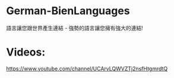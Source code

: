 # German-BienLanguages
語言讓您跟世界產生連結 - 強勢的語言讓您擁有強大的連結!

# Videos:
https://www.youtube.com/channel/UCArvLQWVZTj2nsfHtgmrdtQ

